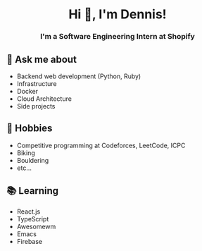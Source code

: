 <h1 align="center"> Hi 👋, I'm Dennis!</h1>
<h3 align="center"> I'm a Software Engineering Intern at Shopify</h3>

## 💬 Ask me about
- Backend web development (Python, Ruby)
- Infrastructure
- Docker
- Cloud Architecture
- Side projects 

## 📅 Hobbies
- Competitive programming at Codeforces, LeetCode, ICPC
- Biking
- Bouldering
- etc...

## 📚 Learning
- React.js 
- TypeScript
- Awesomewm
- Emacs
- Firebase
